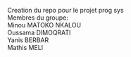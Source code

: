 ﻿Creation du repo pour le projet prog sys\
Membres du groupe:\
Minou MATOKO NKALOU\
Oussama DIMOQRATI\
Yanis BERBAR\
Mathis MELI
 
 
